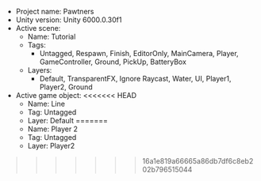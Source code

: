 <!-- UNITY CODE ASSIST INSTRUCTIONS START -->
- Project name: Pawtners
- Unity version: Unity 6000.0.30f1
- Active scene:
  - Name: Tutorial
  - Tags:
    - Untagged, Respawn, Finish, EditorOnly, MainCamera, Player, GameController, Ground, PickUp, BatteryBox
  - Layers:
    - Default, TransparentFX, Ignore Raycast, Water, UI, Player1, Player2, Ground
- Active game object:
<<<<<<< HEAD
  - Name: Line
  - Tag: Untagged
  - Layer: Default
=======
  - Name: Player 2
  - Tag: Untagged
  - Layer: Player2
>>>>>>> 16a1e819a66665a86db7df6c8eb202b796515044
<!-- UNITY CODE ASSIST INSTRUCTIONS END -->
